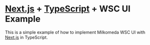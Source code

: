 # [Next.js](https://nextjs.org/) + [TypeScript](https://www.typescriptlang.org/) + WSC UI Example

This is a simple example of how to implement Milkomeda WSC UI with [Next.js](https://nextjs.org/) in TypeScript.
